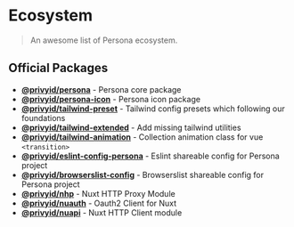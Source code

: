 # Ecosystem

> An awesome list of Persona ecosystem.

## Official Packages

- **[@privyid/persona][persona]** - Persona core package
- **[@privyid/persona-icon][persona-icon]** - Persona icon package
- **[@privyid/tailwind-preset][tailwind-preset]** - Tailwind config presets which following our foundations
- **[@privyid/tailwind-extended][tailwind-extended]** - Add missing tailwind utilities
- **[@privyid/tailwind-animation][tailwind-animation]** - Collection animation class for vue `<transition>`
- **[@privyid/eslint-config-persona][eslint-config-persona]** - Eslint shareable config for Persona project
- **[@privyid/browserslist-config][browserslist-config]** - Browserslist shareable config for Persona project
- **[@privyid/nhp][nhp]** - Nuxt HTTP Proxy Module
- **[@privyid/nuauth][nuauth]** - Oauth2 Client for Nuxt
- **[@privyid/nuapi][nuapi]** - Nuxt HTTP Client module

[persona]: https://www.npmjs.com/package/@privyid/persona
[persona-icon]: https://www.npmjs.com/package/@privyid/persona-icon
[tailwind-preset]: https://www.npmjs.com/package/@privyid/tailwind-preset
[tailwind-extended]: https://www.npmjs.com/package/@privyid/tailwind-extended
[tailwind-animation]: https://www.npmjs.com/package/@privyid/tailwind-animation
[eslint-config-persona]: https://www.npmjs.com/package/@privyid/eslint-config-persona
[browserslist-config]: https://www.npmjs.com/package/@privyid/browserslist-config
[nhp]: https://www.npmjs.com/package/@privyid/nhp
[nuauth]: https://www.npmjs.com/package/@privyid/nuauth
[nuapi]: https://www.npmjs.com/package/@privyid/nuapi
